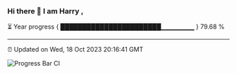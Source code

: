### Hi there 👋 I am Harry , 

⏳ Year progress { ███████████████████████▁▁▁▁▁▁▁ } 79.68 %

---

⏰ Updated on Wed, 18 Oct 2023 20:16:41 GMT

![Progress Bar CI](https://github.com/duykhang68/duykhang68/workflows/Progress%20Bar%20CI/badge.svg)
